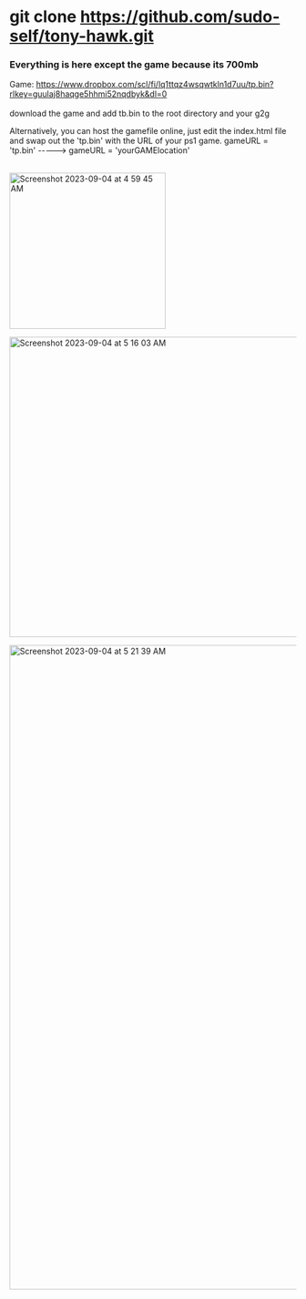 # git clone https://github.com/sudo-self/tony-hawk.git
### Everything is here except the game because its 700mb<br>
Game: https://www.dropbox.com/scl/fi/lq1ttqz4wsqwtkln1d7uu/tp.bin?rlkey=guulaj8haqge5hhmi52nqdbyk&dl=0  <br><br>
download the game and add tb.bin to the root directory and your g2g<br>

Alternatively, you can host the gamefile online, just edit the index.html file and swap out the 'tp.bin' with the URL of your ps1 game.  gameURL = 'tp.bin' ----->  gameURL = 'yourGAMElocation'  <br><br>

<img width="274" alt="Screenshot 2023-09-04 at 4 59 45 AM" src="https://github.com/sudo-self/tony-hawk/assets/119916323/f07c6e69-fb27-4bc3-8d33-922d46a06cde"><br>

<img width="527" alt="Screenshot 2023-09-04 at 5 16 03 AM" src="https://github.com/sudo-self/tony-hawk/assets/119916323/6d6e8b6d-33c3-4880-834d-af978b54e3f4"><br>

<img width="1131" alt="Screenshot 2023-09-04 at 5 21 39 AM" src="https://github.com/sudo-self/tony-hawk/assets/119916323/aba68cc5-3be6-4155-b834-2a8b6330f67a">
